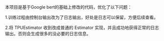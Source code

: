 本项目是基于Google bert的基础上修改的代码，优化了以下问题：

  1.训练过程由控制台输出改为了日志输出，好处是日志可以保留，方便后续查看。

  2.将 TPUEstimator 收到改成普通的 Estimator 实现，并且成功地获得正常的日志输出。否则会生成很多的没必要的日志信息。


